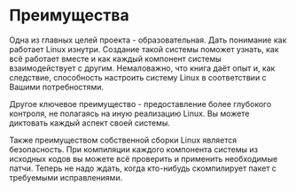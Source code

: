 # Преимущества

Одна из главных целей проекта - образовательная. Дать понимание как работает Linux изнутри. Создание такой системы поможет узнать, как всё работает вместе и как каждый компонент системы взаимодействует с другим. Немаловажно, что книга даёт опыт и, как следствие, способность настроить систему Linux в соответствии с Вашими потребностями.

Другое ключевое преимущество - предоставление более глубокого контроля, не полагаясь на иную реализацию Linux. Вы можете диктовать каждый аспект своей системы.

Также преимуществом собственной сборки Linux является безопасность. При компиляции каждого компонента системы из исходных кодов вы можете всё проверить и применить необходимые патчи. Теперь не надо ждать, когда кто-нибудь скомпилирует пакет с требуемыми исправлениями. 
